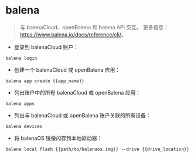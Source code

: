 # balena

> 与 balenaCloud、openBalena 和 balena API 交互。
> 更多信息：<https://www.balena.io/docs/reference/cli/>。

- 登录到 balenaCloud 账户：

`balena login`

- 创建一个 balenaCloud 或 openBalena 应用：

`balena app create {{app_name}}`

- 列出账户中的所有 balenaCloud 或 openBalena 应用：

`balena apps`

- 列出与 balenaCloud 或 openBalena 账户关联的所有设备：

`balena devices`

- 将 balenaOS 镜像闪存到本地驱动器：

`balena local flash {{path/to/balenaos.img}} --drive {{drive_location}}`